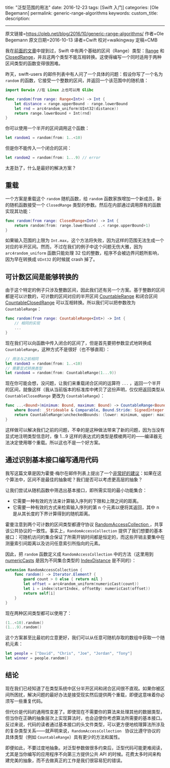 title: "泛型范围的用法"
date: 2016-12-23
tags: [Swift 入门]
categories: [Ole Begemann]
permalink: generic-range-algorithms
keywords: 
custom_title: 
description: 

---
原文链接=https://oleb.net/blog/2016/10/generic-range-algorithms/
作者=Ole Begemann
原文日期=2016-10-13
译者=Cwift
校对=walkingway
定稿=CMB

<!--此处开始正文-->

我在[前面的文章](https://oleb.net/blog/2016/09/swift-3-ranges/#converting-between-half-open-and-closed-ranges)中提到过，Swift 中有两个基础的区间（Range）类型：[Range](https://developer.apple.com/reference/swift/range) 和 [ClosedRange](https://developer.apple.com/reference/swift/closedrange)，并且这两个类型不能互相转换。这使得编写一个同时适用于两种区间类型的函数变得很困难。

昨天，swift-users 的邮件列表中有人问了一个具体的问题：假设你写了一个名为 `random` 的函数，它接受一个整数的区间，并返回一个该范围中的随机值：

```swift
import Darwin //在 Linux 上也可以用 Glibc

func random(from range: Range<Int>) -> Int {
    let distance = range.upperBound - range.lowerBound
    let rnd = arc4random_uniform(UInt32(distance))
    return range.lowerBound + Int(rnd)
}
```

你可以使用一个半开的区间调用这个函数：

```swift
let random1 = random(from: 1..<10)
```

但是你不能传入一个闭合的区间：

```swift
let random2 = random(from: 1...9) // error
```

太差劲了，什么是最好的解决方案？

<!--more-->

## 重载

一个方案是重载这个 `random` 随机函数，给 `random` 函数家族增加一个新成员，新的随机函数接受一个 `ClosedRange` 类型的参数。然后在内部通过调用原有的函数实现其功能：

```swift
func random(from range: ClosedRange<Int>) -> Int {
    return random(from: range.lowerBound ..< range.upperBound+1)
}
```

如果输入范围的上限为 `Int.max`，这个方法将失败，因为这样的范围无法生成一个对应的半开区间。然而，不过在我们的例子中这个问题无伤大雅，因为 `arc4random_uniform` 函数只能处理 32 位的整数，程序不会被边界问题所影响，因为早在转换成 `UInt32` 的时候就 crash 掉了。

## 可计数区间是能够转换的

由于这个特定的例子只涉及整数区间，因此我们还有另一个方案。基于整数的区间都是可以计数的，可计数的区间对应的半开区间 [CountableRange](https://developer.apple.com/reference/swift/countablerange) 和闭合区间 [CountableClosedRange](https://developer.apple.com/reference/swift/countableclosedrange) 可以互相转换。所以我们可以把参数改为 `CountableRange`：

```swift
func random(from range: CountableRange<Int>) -> Int {
    // 相同的实现
    ...
}
```

现在我们可以向函数中传入闭合的区间了，但是首先要把参数显式地转换成 `CountableRange`，这种方式不是很好（也不够直观）：

```swift
// 用法与之前相同
let random3 = random(from: 1..<10)
// 需要显式转换类型
let random4 = random(from: CountableRange(1...9))
```

现在你可能会想，没问题，让我们来重载闭合区间的运算符 `...` ，返回一个半开的区间，就像这样（我从当前版本的标准库中拷贝了这份声明，仅仅把返回类型从 `CountableClosedRange` 更改为 `CountableRange`）：

```swift
func ...<Bound>(minimum: Bound, maximum: Bound) -> CountableRange<Bound>
    where Bound: _Strideable & Comparable, Bound.Stride: SignedInteger {
    return CountableRange(uncheckedBounds: (lower: minimum, upper: maximum.advanced(by: 1)))
}
```

这样做可以解决我们之前的问题，不幸的是这种做法带来了新的问题，因为当没有显式地注明类型信息时，像 1...9 这样的表达式的类型是模棱两可的——编译器无法决定使用哪个重载。所以这也不是一个好方案。

## 通过识别基本接口编写通用代码

我写这篇文章是因为霍曼·梅尔在邮件列表上提出了一个[非常好的建议](https://lists.swift.org/pipermail/swift-users/Week-of-Mon-20161010/003654.html)：如果在这个算法中，区间不是最佳的抽象呢？我们是否可以考虑更高层的抽象？

让我们尝试从随机函数中筛选出基本接口，即所需实现的最小功能集合：

* 它需要一种有效的方法来计算输入序列的下限和上限之间的距离。
* 它需要一种有效的方式来检索输入序列的第 n 个元素以便将其返回，其中 n 是从其长度的下界计算得到的随机距离。

霍曼注意到两个可计数的区间类型都遵守协议 [RandomAccessCollection ](https://developer.apple.com/reference/swift/randomaccesscollection)，共享该公共协议的一致性。事实上，`RandomAccessCollection` 提供了我们想要的基本接口：可随机访问的集合保证了所需开销时间都是恒定的，而这些开销主要集中在测量索引间距离以及访问任意索引所指向的元素。

因此，把 `random` 函数定义成 `RandomAccessCollection` 中的方法（这里用到 [numericCasts](https://developer.apple.com/reference/swift/1641291-numericcast) 是因为不同集合类型的 [ IndexDistance](https://developer.apple.com/reference/swift/collection/indexdistance) 是不同的）：

```swift
extension RandomAccessCollection {
    func random() -> Iterator.Element? {
        guard count > 0 else { return nil }
        let offset = arc4random_uniform(numericCast(count))
        let i = index(startIndex, offsetBy: numericCast(offset))
        return self[i]
    }
}
```

现在两种区间类型都可以使用了：

```swift
(1..<10).random()
(1...9).random()
```

这个方案甚至比最初的立意更好，我们可以从任意可随机存取的数组中获取一个随机元素：

```swift
let people = ["David", "Chris", "Joe", "Jordan", "Tony"]
let winner = people.random()
```

## 结论

现在我们已经知道了在类型系统中区分半开区间和闭合区间很不直观。如果你被区间所困扰，解决问题的最好办法是接受现实然后提供两个重载，即便这意味着你必须写一些重复代码。

但代价是代码的通用性变差了。即使现在不需要你的算法来处理其他的数据类型，但当你在正确的抽象层次上实现算法时，也会迫使你考虑算法所需要的基本接口。反过来说，代码的读者通过基本接口的头文件类型，可以更方便地梳理算法所涉及的复杂类型关系——就声明来说，`RandomAccessCollection ` 协议比遵守协议的具体类型（例如 `CountableRange`）具有更少的方法和属性。

即便如此，不要过度地抽象。对泛型参数做很多约束后，泛型代码可能更难阅读，尤其是当你编写的应用程序不向第三方提供公共 API 的时候。花费太多时间来构建完美的抽象，而不去做真正的工作是我们很容易犯的错误。

